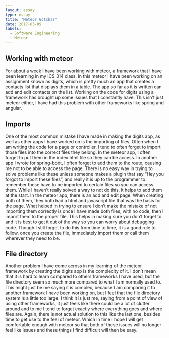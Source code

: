 ```yaml
---
layout: essay
type: essay
title: "Meteor Gotchas"
date: 2017-03-09
labels:
  - Software Engineering
  - Meteor
---
```


## Working with meteor

For about a week I have been working with meteor, a framework that I have been learning in my ICS 314 class. In this meteor I have been working on an assignment known as digits, which is pretty much an app that creates a contacts list that displays them in a table. The app so far as it is written can add and edit contacts on the list. Working on the code for digits using a framework has brought up some issues that I constantly have. This isn’t just meteor either, I have had this problem with other frameworks like spring and angular.

## Imports

One of the most common mistake I have made in making the digits app, as well as other apps I have worked on is the importing of files. Often when I am writing the code for a page or controller, I tend to often forget to import those files into the correct files they belong. In the meteor app, I often forget to put them in the index.html file so they can be access. In another app I wrote for spring-boot, I often forget to add them to the route, causing me not to be able to access the page. There is no easy way in trying to solve problems like these unless someone makes a plugin that say “Hey you forgot to import these files”, and really it is up to the programmer to remember these have to be imported to certain files so you can access them. While I haven’t really solved a way to not do this, it helps to add them at the start. In the meteor app, there is an add and edit page. When creating both of them, they both had a html and javascript file that was the basis for the page. What helped in trying to ensure I don’t make the mistake of not importing them correctly is once I have made both files, with no code, then I import them to the proper file. This helps in making sure you don’t forget to and it is best to get it out of the way so you can worry about debugging code. Though I still forget to do this from time to time, it is a good rule to follow, once you create the file, immediately import them or call them wherever they need to be.

## File directory

Another problem I have come across in my learning of the meteor framework by creating the digits app is the complexity of it. I don’t mean that it is hard to learn compared to others frameworks I have used, but the file directory seem so much more compared to what I am normally used to. This might just be me saying it is complex, because I am comparing it to another framework I have been working on, but I feel that the file directory system is a little too large. I think it is just me, saying from a point of view of using other frameworks, it just feels like there could be a lot of clutter around and to me I tend to forget exactly where everything goes and where files are. Again, there is not actual solution to this like the last one, besides time to get use to the feel of meteor. Which in time I hope I will get comfortable enough with meteor so that both of these issues will no longer feel like issues and these things I find difficult will then be easy.